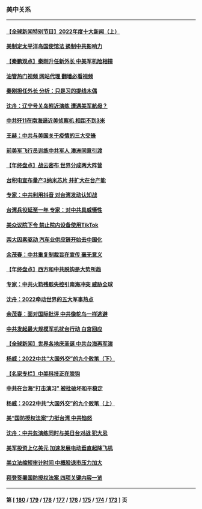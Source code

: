 ### 美中关系
---
#### [【全球新闻特别节目】2022年度十大新闻（上）](../../pages/nf1412576/n13896088.md?01020045) 
#### [美制定太平洋岛国使馆法 遏制中共影响力](../../pages/nf1412576/n13895823.md?01020045) 
#### [【秦鹏观点】秦刚升任新外长 中美军机险相撞](../../pages/nf1412576/n13895719.md?01020045) 
#### [油管热门视频 网站代理 翻墙必看视频](http://138.2.39.72:81/youtube.html?epic-marker?01020045)
#### [秦刚担任外长 分析：只是习的提线木偶](../../pages/nf1412576/n13895637.md?01020045) 
#### [沈舟：辽宁号关岛附近演练 遭遇美军航母？](../../pages/nf1412576/n13894879.md?01020045) 
#### [中共歼11在南海逼近美侦察机 相距不到3米](../../pages/nf1412576/n13894594.md?01020045) 
#### [王赫：中共与美国关于疫情的三大交锋](../../pages/nf1412576/n13894704.md?01020045) 
#### [前美军飞行员训练中共军人 澳洲同意引渡](../../pages/nf1412576/n13894490.md?01020045) 
#### [【年终盘点】战云密布 世界分成两大阵营](../../pages/nf1412576/n13891187.md?01020045) 
#### [台积电宣布量产3纳米芯片 并扩大在台产能](../../pages/nf1412576/n13894291.md?01020045) 
#### [专家：中共利用抖音 对台湾发动认知战](../../pages/nf1412576/n13892529.md?01020045) 
#### [台湾兵役延至一年 专家：对中共具威慑性](../../pages/nf1412576/n13893127.md?01020045) 
#### [美众议院下令 禁止院内设备使用TikTok](../../pages/nf1412576/n13893373.md?01020045) 
#### [两大因素驱动 汽车业供应链开始去中国化](../../pages/nf1412576/n13893093.md?01020045) 
#### [余茂春：中共重复制裁旨在宣传 毫无意义](../../pages/nf1412576/n13893038.md?01020045) 
#### [【年终盘点】西方和中共脱钩是大势所趋](../../pages/nf1412576/n13887940.md?01020045) 
#### [专家：中共火箭残骸失控引南海冲突 威胁全球](../../pages/nf1412576/n13892541.md?01020045) 
#### [沈舟：2022牵动世界的五大军事热点](../../pages/nf1412576/n13892406.md?01020045) 
#### [余茂春：面对国际批评 中共像鸵鸟一样逃避](../../pages/nf1412576/n13892250.md?01020045) 
#### [中共发起最大规模军机扰台行动 白宫回应](../../pages/nf1412576/n13892220.md?01020045) 
#### [【全球新闻】世界各地庆圣诞 中共台海再军演](../../pages/nf1412576/n13892011.md?01020045) 
#### [杨威：2022中共“大国外交”的九个败笔（下）](../../pages/nf1412576/n13891893.md?01020045) 
#### [【名家专栏】中美科技正在脱钩](../../pages/nf1412576/n13891658.md?01020045) 
#### [中共在台海“打击演习” 被批破坏和平稳定](../../pages/nf1412576/n13891734.md?01020045) 
#### [杨威：2022中共“大国外交”的九个败笔（上）](../../pages/nf1412576/n13891424.md?01020045) 
#### [美“国防授权法案”力挺台湾 中共恼怒](../../pages/nf1412576/n13891151.md?01020045) 
#### [沈舟：中共忽演练同时与美日台对战 犯大忌](../../pages/nf1412576/n13890857.md?01020045) 
#### [美军投资上亿美元 加速发展电动垂直起降飞机](../../pages/nf1412576/n13890955.md?01020045) 
#### [美立法缩短审计时间 中概股退市压力加大](../../pages/nf1412576/n13890825.md?01020045) 
#### [拜登签署国防授权法案 四项关键内容一览](../../pages/nf1412576/n13890669.md?01020045) 

---
#### 第 [ [180](./180.md?01020045) / [179](./179.md?01020045) / [178](./178.md?01020045) / [177](./177.md?01020045) / [176](./176.md?01020045) / [175](./175.md?01020045) / [174](./174.md?01020045) / [173](./173.md?01020045) ] 页
